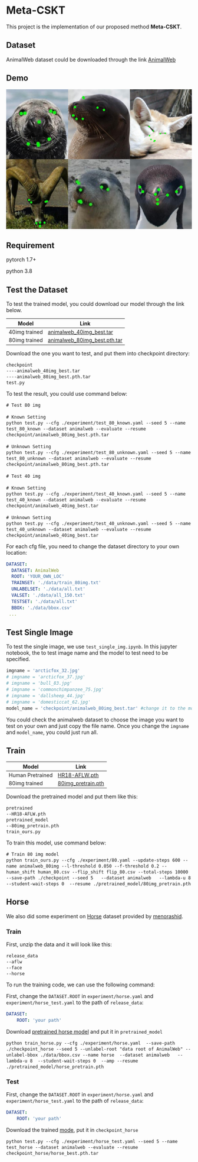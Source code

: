 # Meta-CSKT

This project is the implementation of our proposed method **Meta-CSKT**.

## Dataset

AnimalWeb dataset could be downloaded through the link [AnimalWeb](https://drive.google.com/file/d/1Lbg4Bewu92-NxwP7pERKS-2Ny0FX7xqK/view?usp=sharing)

## Demo

![Collage_20220425_110149](demo.jpg)

## Requirement

pytorch 1.7+

python 3.8

## Test the Dataset

To test the trained model, you could download our model through the link below.

| Model         | Link                                                         |
| ------------- | ------------------------------------------------------------ |
| 40img trained | [animalweb_40img_best.tar](https://drive.google.com/file/d/1mRzbBPWMtsvjBr5SCYsSFqL3hb4TsH4d/view?usp=sharing) |
| 80img trained | [animalweb_80img_best.pth.tar](https://drive.google.com/file/d/1Qq7YoxDYu2B9HuV-xEjkxHpxRZFDyFbL/view?usp=sharing) |

Download the one you want to test, and put them into checkpoint directory:

```
checkpoint
----animalweb_40img_best.tar
----animalweb_80img_best.pth.tar
test.py
```

To test the result, you could use command below:

```shell
# Test 80 img 

# Known Setting
python test.py --cfg ./experiment/test_80_known.yaml --seed 5 --name test_80_known --dataset animalweb --evaluate --resume checkpoint/animalweb_80img_best.pth.tar

# Unknown Setting
python test.py --cfg ./experiment/test_80_unknown.yaml --seed 5 --name test_80_unknown --dataset animalweb --evaluate --resume checkpoint/animalweb_80img_best.pth.tar

# Test 40 img 

# Known Setting
python test.py --cfg ./experiment/test_40_known.yaml --seed 5 --name test_40_known --dataset animalweb --evaluate --resume checkpoint/animalweb_40img_best.tar

# Unknown Setting
python test.py --cfg ./experiment/test_40_unknown.yaml --seed 5 --name test_40_unknown --dataset animalweb --evaluate --resume checkpoint/animalweb_40img_best.tar

```

For each cfg file, you need to change the dataset directory to your own location:

```yaml
DATASET:
  DATASET: AnimalWeb
  ROOT: 'YOUR_OWN_LOC'
  TRAINSET: './data/train_80img.txt'
  UNLABELSET: './data/all.txt'
  VALSET: './data/all_150.txt'
  TESTSET: './data/all.txt'
  BBOX: './data/bbox.csv'
 ...
```
## Test Single Image
To test the single image, we use `test_single_img.ipynb`.
In this jupyter notebook, the to test image name and the model to test need to be specified.
```python
imgname = 'arcticfox_32.jpg'
# imgname = 'arcticfox_37.jpg'
# imgname = 'bull_83.jpg'
# imgname = 'commonchimpanzee_75.jpg'
# imgname = 'dallsheep_44.jpg'
# imgname = 'domesticcat_62.jpg'
model_name = 'checkpoint/animalweb_80img_best.tar' #change it to the model you want to use
```
You could check the animalweb dataset to choose the image you want to test on your own and just copy the file name.
Once you change the `imgname` and `model_name`, you could just run all.


## Train

| Model            | Link                                                         |
| ---------------- | ------------------------------------------------------------ |
| Human Pretrained | [HR18-AFLW.pth](https://drive.google.com/file/d/13gKD3qz4lxKVOaXbgRJaBrST2QfT9XQG/view?usp=sharing) |
| 80img trained    | [80img_pretrain.pth](https://drive.google.com/file/d/1GPqRJdw5NRUwS4RogCLlfUAtjmyykROM/view?usp=sharing) |

Download the pretrained model and put them like this:

```
pretrained
--HR18-AFLW.pth
pretrained_model
--80img_pretrain.pth
train_ours.py
```

To train this model, use command below:

```shell
# Train 80 img model
python train_ours.py --cfg ./experiment/80.yaml --update-steps 600 --name animalweb_80img --l-threshold 0.050 --f-threshold 0.2 --human_shift human_80.csv --flip_shift flip_80.csv --total-steps 10000  --save-path ./checkpoint --seed 5   --dataset animalweb   --lambda-u 8  --student-wait-steps 0  --resume ./pretrained_model/80img_pretrain.pth

```

## Horse

We also did some experiment on [Horse](https://www.dropbox.com/s/9t770jhcjqo3mmg/release_data.zip) dataset provided by [menorashid](https://github.com/menoRashid/animal_human_kp).

### Train

First, unzip the data and it will look like this:

```
release_data
--aflw
--face
--horse
```

To run the training code, we can use the following command:

First, change the `DATASET.ROOT` in `experiment/horse.yaml` and `experiment/horse_test.yaml` to the path of `release_data`:

```yaml
DATASET:
	ROOT: 'your path'
```

Download [pretrained horse model](https://drive.google.com/file/d/1cAbqJfHY_y_fFZ2qdn3eqaTVadrkPdQu/view?usp=sharing) and put it in `pretrained_model`

```shell
python train_horse.py --cfg ./experiment/horse.yaml  --save-path ./checkpoint_horse --seed 5 --unlabel-root "data root of AnimalWeb" --unlabel-bbox ./data/bbox.csv --name horse  --dataset animalweb   --lambda-u 8  --student-wait-steps 0  --amp --resume ./pretrained_model/horse_pretrain.pth
```

### Test

First, change the `DATASET.ROOT` in `experiment/horse.yaml` and `experiment/horse_test.yaml` to the path of `release_data`:

```yaml
DATASET:
	ROOT: 'your path'
```

Download the trained [mode](https://drive.google.com/file/d/16PQ6K7eovT3gkmD4jY9PHqdfI7xw3YKM/view?usp=sharing), put it in `checkpoint_horse`

```shell
python test.py --cfg ./experiment/horse_test.yaml --seed 5 --name test_horse --dataset animalweb --evaluate --resume checkpoint_horse/horse_best.pth.tar
```

